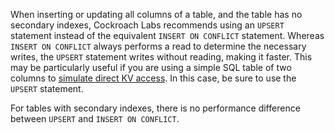 When inserting or updating all columns of a table, and the table has no secondary
indexes, Cockroach Labs recommends using an `UPSERT` statement instead of the
equivalent `INSERT ON CONFLICT` statement. Whereas `INSERT ON CONFLICT` always
performs a read to determine the necessary writes, the `UPSERT` statement writes
without reading, making it faster. This may be particularly useful if
you are using a simple SQL table of two columns to [simulate direct KV access](sql-faqs.html#can-i-use-cockroachdb-as-a-key-value-store).
In this case, be sure to use the `UPSERT` statement.

For tables with secondary indexes, there is no performance difference between `UPSERT` and `INSERT ON CONFLICT`.
